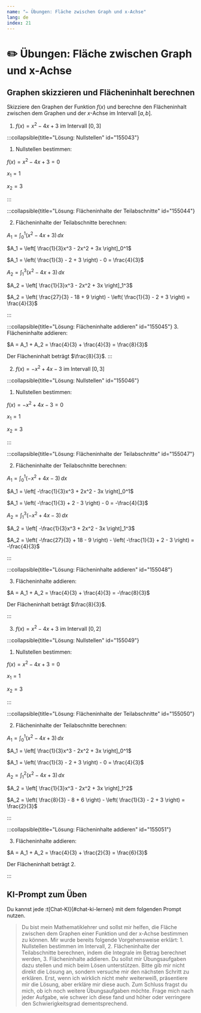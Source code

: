 ```yaml
---
name: "✏️ Übungen: Fläche zwischen Graph und x-Achse"
lang: de
index: 21
---
```


# ✏️ Übungen: Fläche zwischen Graph und x-Achse

## Graphen skizzieren und Flächeninhalt berechnen

Skizziere den Graphen der Funktion $f(x)$ und berechne den Flächeninhalt zwischen dem Graphen und der $x$-Achse im Intervall $[a,b]$.

1. $f(x) = x^2 - 4x + 3$ im Intervall $[0,3]$

:::collapsible{title="Lösung: Nullstellen" id="155043"}

1. Nullstellen bestimmen:

$f(x) = x^2 - 4x + 3 = 0$

$x_1 = 1$

$x_2 = 3$

:::

:::collapsible{title="Lösung: Flächeninhalte der Teilabschnitte" id="155044"}

2. Flächeninhalte der Teilabschnitte berechnen:

$A_1 = \int_0^1 (x^2 - 4x + 3) \, dx$

$A_1 = \left[ \frac{1}{3}x^3 - 2x^2 + 3x \right]_0^1$

$A_1 = \left( \frac{1}{3} - 2 + 3 \right) - 0 = \frac{4}{3}$

$A_2 = \int_1^3 (x^2 - 4x + 3) \, dx$

$A_2 = \left[ \frac{1}{3}x^3 - 2x^2 + 3x \right]_1^3$

$A_2 = \left( \frac{27}{3} - 18 + 9 \right) - \left( \frac{1}{3} - 2 + 3 \right) = \frac{4}{3}$

:::

:::collapsible{title="Lösung: Flächeninhalte addieren" id="155045"}
3. Flächeninhalte addieren:

$A = A_1 + A_2 = \frac{4}{3} + \frac{4}{3} = \frac{8}{3}$

Der Flächeninhalt beträgt $\frac{8}{3}$.
:::

2. $f(x) = -x^2 + 4x - 3$ im Intervall $[0,3]$

:::collapsible{title="Lösung: Nullstellen" id="155046"}

1. Nullstellen bestimmen:

$f(x) = -x^2 + 4x - 3 = 0$

$x_1 = 1$

$x_2 = 3$

:::

:::collapsible{title="Lösung: Flächeninhalte der Teilabschnitte" id="155047"}

2. Flächeninhalte der Teilabschnitte berechnen:

$A_1 = \int_0^1 (-x^2 + 4x - 3) \, dx$

$A_1 = \left[ -\frac{1}{3}x^3 + 2x^2 - 3x \right]_0^1$

$A_1 = \left( -\frac{1}{3} + 2 - 3 \right) - 0 = -\frac{4}{3}$

$A_2 = \int_1^3 (-x^2 + 4x - 3) \, dx$

$A_2 = \left[ -\frac{1}{3}x^3 + 2x^2 - 3x \right]_1^3$

$A_2 = \left( -\frac{27}{3} + 18 - 9 \right) - \left( -\frac{1}{3} + 2 - 3 \right) = -\frac{4}{3}$

:::

:::collapsible{title="Lösung: Flächeninhalte addieren" id="155048"}

3. Flächeninhalte addieren:

$A = A_1 + A_2 = \frac{4}{3} + \frac{4}{3} = -\frac{8}{3}$

Der Flächeninhalt beträgt $\frac{8}{3}$.

:::

3. $f(x) = x^2 - 4x + 3$ im Intervall $[0,2]$

:::collapsible{title="Lösung: Nullstellen" id="155049"}

1. Nullstellen bestimmen:

$f(x) = x^2 - 4x + 3 = 0$

$x_1 = 1$

$x_2 = 3$

:::

:::collapsible{title="Lösung: Flächeninhalte der Teilabschnitte" id="155050"}

2. Flächeninhalte der Teilabschnitte berechnen:

$A_1 = \int_0^1 (x^2 - 4x + 3) \, dx$

$A_1 = \left[ \frac{1}{3}x^3 - 2x^2 + 3x \right]_0^1$

$A_1 = \left( \frac{1}{3} - 2 + 3 \right) - 0 = \frac{4}{3}$

$A_2 = \int_1^2 (x^2 - 4x + 3) \, dx$

$A_2 = \left[ \frac{1}{3}x^3 - 2x^2 + 3x \right]_1^2$

$A_2 = \left( \frac{8}{3} - 8 + 6 \right) - \left( \frac{1}{3} - 2 + 3 \right) = \frac{2}{3}$

:::

:::collapsible{title="Lösung: Flächeninhalte addieren" id="155051"}

3. Flächeninhalte addieren:

$A = A_1 + A_2 = \frac{4}{3} + \frac{2}{3} = \frac{6}{3}$

Der Flächeninhalt beträgt $2$.

:::

## KI-Prompt zum Üben

Du kannst jede :t[Chat-KI]{#chat-ki-lernen} mit dem folgenden Prompt nutzen.

> Du bist mein Mathematiklehrer und sollst mir helfen, die Fläche zwischen dem Graphen einer Funktion und der x-Achse bestimmen zu können. Mir wurde bereits folgende Vorgehensweise erklärt: 1. Nullstellen bestimmen im Intervall, 2. Flächeninhalte der Teilabschnitte berechnen, indem die Integrale im Betrag berechnet werden, 3. Flächeninhalte addieren. Du sollst mir Übungsaufgaben dazu stellen und mich beim Lösen unterstützen. Bitte gib mir nicht direkt die Lösung an, sondern versuche mir den nächsten Schritt zu erklären. Erst, wenn ich wirklich nicht mehr weiterweiß, präsentiere mir die Lösung, aber erkläre mir diese auch. Zum Schluss fragst du mich, ob ich noch weitere Übungsaufgaben möchte. Frage mich nach jeder Aufgabe, wie schwer ich diese fand und höher oder verringere den Schwierigkeitsgrad dementsprechend.

